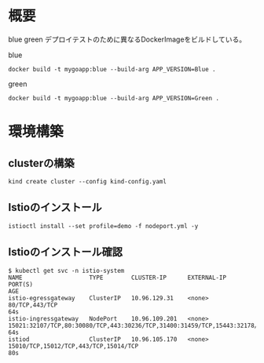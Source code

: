 # 概要
blue green デプロイテストのために異なるDockerImageをビルドしている。

blue
```
docker build -t mygoapp:blue --build-arg APP_VERSION=Blue .
```

green
```
docker build -t mygoapp:blue --build-arg APP_VERSION=Green .
```

# 環境構築
## clusterの構築
```
kind create cluster --config kind-config.yaml 
```

## Istioのインストール
```
istioctl install --set profile=demo -f nodeport.yml -y
```

## Istioのインストール確認
```
$ kubectl get svc -n istio-system
NAME                   TYPE        CLUSTER-IP      EXTERNAL-IP   PORT(S)                                                                      AGE
istio-egressgateway    ClusterIP   10.96.129.31    <none>        80/TCP,443/TCP                                                               64s
istio-ingressgateway   NodePort    10.96.109.201   <none>        15021:32107/TCP,80:30080/TCP,443:30236/TCP,31400:31459/TCP,15443:32178/TCP   64s
istiod                 ClusterIP   10.96.105.170   <none>        15010/TCP,15012/TCP,443/TCP,15014/TCP                                        80s
```